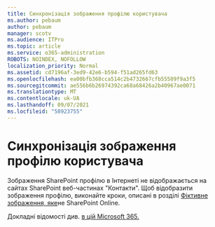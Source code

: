 ```yaml
---
title: Синхронізація зображення профілю користувача
ms.author: pebaum
author: pebaum
manager: scotv
ms.audience: ITPro
ms.topic: article
ms.service: o365-administration
ROBOTS: NOINDEX, NOFOLLOW
localization_priority: Normal
ms.assetid: cd7196af-3ed9-42e6-b594-f51ad265fd63
ms.openlocfilehash: ea00bfb368cca514c2b4732667cfb55509f9a3f5
ms.sourcegitcommit: ae556b6b26974392ca68a68426a2b40967ae0071
ms.translationtype: MT
ms.contentlocale: uk-UA
ms.lasthandoff: 09/07/2021
ms.locfileid: "58923755"
---
```

# <a name="sync-a-users-profile-picture"></a>Синхронізація зображення профілю користувача

Зображення SharePoint профілю в Інтернеті не відображається на сайтах SharePoint веб-частинах "Контакти". Щоб відобразити зображення профілю, виконайте кроки, описані в розділі [Фіктивне зображення, яке](https://docs.microsoft.com/sharepoint/troubleshoot/administration/profile-picture-not-showing)не SharePoint Online.

Докладні відомості див. [в цій Microsoft 365.](https://support.office.com/article/information-about-profile-picture-synchronization-in-office-365-20594d76-d054-4af4-a660-401133e3d48a)

